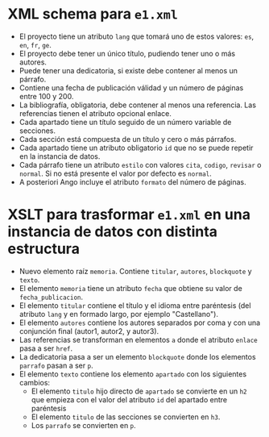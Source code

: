 # XML schema para `e1.xml`

- El proyecto tiene un atributo `lang` que tomará uno de estos valores: `es`, `en`, `fr`, `ge`.
- El proyecto debe tener un único título, pudiendo tener uno o más autores.
- Puede tener una dedicatoria, si existe debe contener al menos un párrafo.
- Contiene una fecha de publicación válidad y un número de páginas entre 100 y 200.
- La bibliografía, obligatoria, debe contener al menos una referencia. Las referencias tienen el atributo opcional enlace.
- Cada apartado tiene un título seguido de un número variable de secciones.
- Cada sección está compuesta de un título y cero o más párrafos.
- Cada apartado tiene un atributo obligatorio `id` que no se puede repetir en la instancia de datos.
- Cada párrafo tiene un atributo `estilo` con valores `cita`, `codigo`, `revisar` o `normal`. Si no está presente el valor por defecto es `normal`.
- A posteriori Ango incluye el atributo `formato` del número de páginas.

# XSLT para trasformar `e1.xml` en una instancia de datos con distinta estructura

- Nuevo elemento raíz `memoria`. Contiene `titular`, `autores`, `blockquote` y `texto`.
- El elemento `memoria` tiene un atributo `fecha` que obtiene su valor de `fecha_publicacion`.
- El elemento `titular` contiene el título y el idioma entre paréntesis (del atributo `lang` y en formado largo, por ejemplo "Castellano").
- El elemento `autores` contiene los autores separados por coma y con una conjunción final (autor1, autor2, y autor3).
- Las referencias se transforman en elementos `a` donde el atributo `enlace` pasa a ser `href`.
- La dedicatoria pasa a ser un elemento `blockquote` donde los elementos `parrafo` pasan a ser `p`.
- El elemento `texto` contiene los elemento `apartado` con los siguientes cambios:
  - El elemento `titulo` hijo directo de `apartado` se convierte en un `h2` que empieza con el valor del atributo `id` del apartado entre paréntesis
  - El elemento `titulo` de las secciones se convierten en `h3`.
  - Los `parrafo` se convierten en `p`.